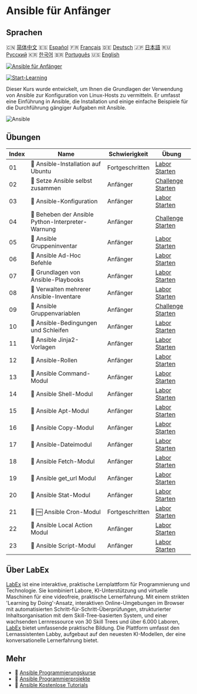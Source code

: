 # Ansible für Anfänger

## Sprachen

🇨🇳 [简体中文](README_zh.md) 🇪🇸 [Español](README_es.md) 🇫🇷 [Français](README_fr.md) 🇩🇪 [Deutsch](README_de.md) 🇯🇵 [日本語](README_ja.md) 🇷🇺 [Русский](README_ru.md) 🇰🇷 [한국어](README_ko.md) 🇧🇷 [Português](README_pt.md) 🇺🇸 [English](README.md) 

[![Ansible für Anfänger](https://cover-creator.labex.io/ansible-for-beginners.png?lang=de)](https://labex.io/de/courses/ansible-for-beginners)

[![Start-Learning](https://img.shields.io/badge/Start-Learning-whitesmoke?style=for-the-badge)](https://labex.io/de/courses/ansible-for-beginners)

Dieser Kurs wurde entwickelt, um Ihnen die Grundlagen der Verwendung von Ansible zur Konfiguration von Linux-Hosts zu vermitteln. Er umfasst eine Einführung in Ansible, die Installation und einige einfache Beispiele für die Durchführung gängiger Aufgaben mit Ansible.

![Ansible](https://img.shields.io/badge/Ansible-whitesmoke?style=for-the-badge&logo=ansible)


## Übungen

|   Index | Name                                               | Schwierigkeit   | Übung                                                                                                                                                             |
|---------|----------------------------------------------------|-----------------|-------------------------------------------------------------------------------------------------------------------------------------------------------------------|
|      01 | 🧩  Ansible-Installation auf Ubuntu                | Fortgeschritten | <a target='_blank' href='https://labex.io/de/labs/ansible-ansible-installation-on-ubuntu-67172?course=ansible-for-beginners'>Labor Starten</a>                    |
|      02 | 🎯  Setze Ansible selbst zusammen                  | Anfänger        | <a target='_blank' href='https://labex.io/de/labs/ansible-setup-ansible-by-yourself-390383?course=ansible-for-beginners'>Challenge Starten</a>                    |
|      03 | 🧩  Ansible-Konfiguration                          | Anfänger        | <a target='_blank' href='https://labex.io/de/labs/ansible-ansible-configuration-390437?course=ansible-for-beginners'>Labor Starten</a>                            |
|      04 | 🎯  Beheben der Ansible Python-Interpreter-Warnung | Anfänger        | <a target='_blank' href='https://labex.io/de/labs/ansible-resolving-ansible-python-interpreter-warning-390490?course=ansible-for-beginners'>Challenge Starten</a> |
|      05 | 🧩  Ansible Gruppeninventar                        | Anfänger        | <a target='_blank' href='https://labex.io/de/labs/ansible-ansible-groups-inventory-290160?course=ansible-for-beginners'>Labor Starten</a>                         |
|      06 | 🧩  Ansible Ad-Hoc Befehle                         | Anfänger        | <a target='_blank' href='https://labex.io/de/labs/ansible-ansible-ad-hoc-commands-390441?course=ansible-for-beginners'>Labor Starten</a>                          |
|      07 | 🧩  Grundlagen von Ansible-Playbooks               | Anfänger        | <a target='_blank' href='https://labex.io/de/labs/ansible-ansible-playbook-basics-390426?course=ansible-for-beginners'>Labor Starten</a>                          |
|      08 | 🧩  Verwalten mehrerer Ansible-Inventare           | Anfänger        | <a target='_blank' href='https://labex.io/de/labs/ansible-manage-multiple-ansible-inventories-290193?course=ansible-for-beginners'>Labor Starten</a>              |
|      09 | 🎯  Ansible Gruppenvariablen                       | Anfänger        | <a target='_blank' href='https://labex.io/de/labs/ansible-ansible-group-variables-96690?course=ansible-for-beginners'>Challenge Starten</a>                       |
|      10 | 🧩  Ansible-Bedingungen und Schleifen              | Anfänger        | <a target='_blank' href='https://labex.io/de/labs/ansible-ansible-conditionals-and-loops-390455?course=ansible-for-beginners'>Labor Starten</a>                   |
|      11 | 🧩  Ansible Jinja2-Vorlagen                        | Anfänger        | <a target='_blank' href='https://labex.io/de/labs/ansible-ansible-jinja2-templates-390470?course=ansible-for-beginners'>Labor Starten</a>                         |
|      12 | 🧩  Ansible-Rollen                                 | Anfänger        | <a target='_blank' href='https://labex.io/de/labs/ansible-ansible-roles-390467?course=ansible-for-beginners'>Labor Starten</a>                                    |
|      13 | 🧩  Ansible Command-Modul                          | Anfänger        | <a target='_blank' href='https://labex.io/de/labs/ansible-ansible-command-module-290161?course=ansible-for-beginners'>Labor Starten</a>                           |
|      14 | 🧩  Ansible Shell-Modul                            | Anfänger        | <a target='_blank' href='https://labex.io/de/labs/ansible-ansible-shell-module-289409?course=ansible-for-beginners'>Labor Starten</a>                             |
|      15 | 🧩  Ansible Apt-Modul                              | Anfänger        | <a target='_blank' href='https://labex.io/de/labs/ansible-ansible-apt-module-289651?course=ansible-for-beginners'>Labor Starten</a>                               |
|      16 | 🧩  Ansible Copy-Modul                             | Anfänger        | <a target='_blank' href='https://labex.io/de/labs/ansible-ansible-copy-module-289653?course=ansible-for-beginners'>Labor Starten</a>                              |
|      17 | 🧩  Ansible-Dateimodul                             | Anfänger        | <a target='_blank' href='https://labex.io/de/labs/ansible-ansible-file-module-289654?course=ansible-for-beginners'>Labor Starten</a>                              |
|      18 | 🧩  Ansible Fetch-Modul                            | Anfänger        | <a target='_blank' href='https://labex.io/de/labs/ansible-ansible-fetch-module-290159?course=ansible-for-beginners'>Labor Starten</a>                             |
|      19 | 🧩  Ansible get_url Modul                          | Anfänger        | <a target='_blank' href='https://labex.io/de/labs/ansible-ansible-get-url-module-290188?course=ansible-for-beginners'>Labor Starten</a>                           |
|      20 | 🧩  Ansible Stat-Modul                             | Anfänger        | <a target='_blank' href='https://labex.io/de/labs/ansible-ansible-stat-module-290192?course=ansible-for-beginners'>Labor Starten</a>                              |
|      21 | 🧩 🆓 Ansible Cron-Modul                           | Fortgeschritten | <a target='_blank' href='https://labex.io/de/labs/ansible-ansible-cron-module-290157?course=ansible-for-beginners'>Labor Starten</a>                              |
|      22 | 🧩  Ansible Local Action Modul                     | Anfänger        | <a target='_blank' href='https://labex.io/de/labs/ansible-ansible-local-action-module-290189?course=ansible-for-beginners'>Labor Starten</a>                      |
|      23 | 🧩  Ansible Script-Modul                           | Anfänger        | <a target='_blank' href='https://labex.io/de/labs/ansible-ansible-script-module-289411?course=ansible-for-beginners'>Labor Starten</a>                            |

## Über LabEx

[LabEx](https://labex.io) ist eine interaktive, praktische Lernplattform für Programmierung und Technologie. Sie kombiniert Labore, KI-Unterstützung und virtuelle Maschinen für eine videofreie, praktische Lernerfahrung. Mit einem strikten 'Learning by Doing'-Ansatz, interaktiven Online-Umgebungen im Browser mit automatisierten Schritt-für-Schritt-Überprüfungen, strukturierter Inhaltsorganisation mit dem Skill-Tree-basierten System, und einer wachsenden Lernressource von 30 Skill Trees und über 6.000 Laboren, [LabEx](https://labex.io) bietet umfassende praktische Bildung. Die Plattform umfasst den Lernassistenten Labby, aufgebaut auf den neuesten KI-Modellen, der eine konversationelle Lernerfahrung bietet.

## Mehr

- 🔗 [Ansible Programmierungskurse](https://github.com/labex-labs/awesome-programming-courses)
- 🔗 [Ansible Programmierprojekte](https://github.com/labex-labs/awesome-programming-projects)
- 🔗 [Ansible Kostenlose Tutorials](https://github.com/labex-labs/ansible-free-tutorials)

